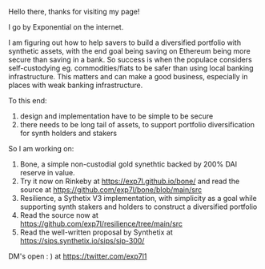 Hello there, thanks for visiting my page!

I go by Exponential on the internet.

I am figuring out how to help savers to build a diversified portfolio with synthetic assets, with the end goal being saving on Ethereum being more secure than saving in a bank.
So success is when the populace considers self-custodying eg. commodities/fiats to be safer than using local banking infrastructure.
This matters and can make a good business, especially in places with weak banking infrastructure.

To this end:
1. design and implementation have to be simple to be secure
2. there needs to be long tail of assets, to support portfolio diversification for synth holders and stakers

So I am working on:
1. Bone, a simple non-custodial gold synethtic backed by 200% DAI reserve in value.
  1. Try it now on Rinkeby at https://exp7l.github.io/bone/ and read the source at https://github.com/exp7l/bone/blob/main/src 
2. Resilience, a Sythetix V3 implementation, with simplicity as a goal while supporting synth stakers and holders to construct a diversified portfolio
  1. Read the source now at https://github.com/exp7l/resilience/tree/main/src
  2. Read the well-written proposal by Synthetix at https://sips.synthetix.io/sips/sip-300/

DM's open : ) at https://twitter.com/exp7l1
    
